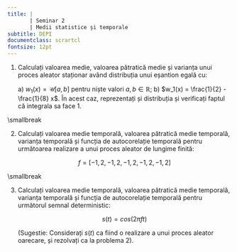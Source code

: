 ```yaml
---
title: | 
       | Seminar 2
       | Medii statistice și temporale
subtitle: DEPI
documentclass: scrartcl
fontsize: 12pt
---
```


1. Calculați valoarea medie, valoarea pătratică medie și varianța unui proces aleator staționar
având distribuția unui eșantion egală cu:

    a) $w_1(x) = \mathcal{U}[a,b]$ pentru niște valori $a, b \in \mathbb{R}$;
    b) $w_1(x) = \frac{1}{2} - \frac{1}{8} x$. În acest caz, reprezentați și distribuția și verificați faptul că integrala sa face 1.

\smallbreak

2. Calculați valoarea medie temporală, valoarea pătratică medie temporală, varianța temporală și funcția de autocorelație temporală pentru
următoarea realizare a unui proces aleator de lungime finită:
	
	$$f = [-1, 2, -1, 2, -1, 2, -1, 2, -1, 2]$$

\smallbreak

3. Calculați valoarea medie temporală, valoarea pătratică medie temporală, varianța temporală și funcția de autocorelație temporală pentru
următorul semnal deterministic:
	
	$$ s(t) = cos(2 \pi f t)$$

	(Sugestie: Considerați $s(t)$ ca fiind o realizare a unui proces aleator oarecare, și rezolvați ca la problema 2).
